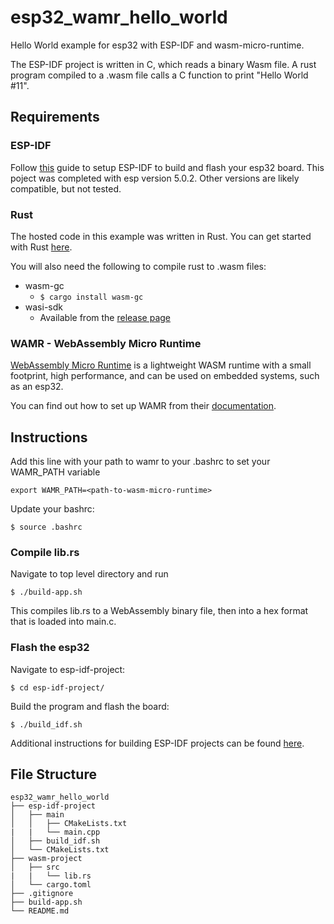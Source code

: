 # esp32_wamr_hello_world
Hello World example for esp32 with ESP-IDF and wasm-micro-runtime.

The ESP-IDF project is written in C, which reads a binary Wasm file. A rust program compiled to a .wasm file calls a C function to print "Hello World #11". 

## Requirements
### ESP-IDF
Follow [this](https://docs.espressif.com/projects/esp-idf/en/latest/esp32/get-started/) guide to setup ESP-IDF to build and flash your esp32 board. This poject was completed with esp version 5.0.2. Other versions are likely compatible, but not tested. 

### Rust
The hosted code in this example was written in Rust. You can get started with Rust [here](https://www.rust-lang.org/learn/get-started). 

You will also need the following to compile rust to .wasm files:
* wasm-gc 
  * `$ cargo install wasm-gc`
* wasi-sdk
  * Available from the  [release page](https://github.com/WebAssembly/wasi-sdk/releases)


### WAMR - WebAssembly Micro Runtime
[WebAssembly Micro Runtime](https://github.com/bytecodealliance/wasm-micro-runtime/tree/main) is a lightweight WASM runtime with a small footprint, high performance, and can be used on embedded systems, such as an esp32. 

You can find out how to set up WAMR from their [documentation](https://wamr.gitbook.io/document/basics/getting-started).

## Instructions

Add this line with your path to wamr to your .bashrc to set your WAMR_PATH variable

`export WAMR_PATH=<path-to-wasm-micro-runtime>`

Update your bashrc:

`$ source .bashrc`

### Compile lib.rs
Navigate to top level directory and run

`$ ./build-app.sh`

This compiles lib.rs to a WebAssembly binary file, then into a hex format that is loaded into main.c.

### Flash the esp32
Navigate to esp-idf-project:

`$ cd esp-idf-project/`

Build the program and flash the board:

`$ ./build_idf.sh`
  
Additional instructions for building ESP-IDF projects can be found [here](https://docs.espressif.com/projects/esp-idf/en/latest/esp32/get-started/#build-your-first-project).

## File Structure

```
esp32_wamr_hello_world
├── esp-idf-project
│   ├── main
│   │   ├── CMakeLists.txt
|   |   └── main.cpp
│   ├── build_idf.sh
│   └── CMakeLists.txt
├── wasm-project
│   ├── src
|   |   └── lib.rs
│   └── cargo.toml
├── .gitignore
├── build-app.sh
└── README.md
```